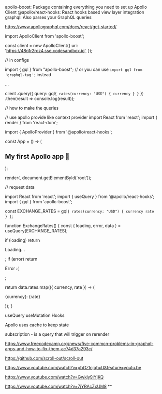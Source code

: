 apollo-boost: Package containing everything you need to set up Apollo Client
@apollo/react-hooks: React hooks based view layer integration
graphql: Also parses your GraphQL queries

https://www.apollographql.com/docs/react/get-started/

import ApolloClient from 'apollo-boost';

const client = new ApolloClient({
  uri: 'https://48p1r2roz4.sse.codesandbox.io',
});

// in configs


import { gql } from "apollo-boost";
// or you can use `import gql from 'graphql-tag';` instead

...

client
  .query({
    query: gql`
      {
        rates(currency: "USD") {
          currency
        }
      }
    `
  })
  .then(result => console.log(result));

  // how to make the queries

// use apollo provide like context provider
  import React from 'react';
import { render } from 'react-dom';

import { ApolloProvider } from '@apollo/react-hooks';

const App = () => (
  <ApolloProvider client={client}>
    <div>
      <h2>My first Apollo app 🚀</h2>
    </div>
  </ApolloProvider>
);

render(<App />, document.getElementById('root'));

// request data

import React from 'react';
import { useQuery } from '@apollo/react-hooks';
import { gql } from 'apollo-boost';

const EXCHANGE_RATES = gql`
  {
    rates(currency: "USD") {
      currency
      rate
    }
  }
`;

function ExchangeRates() {
  const { loading, error, data } = useQuery(EXCHANGE_RATES);

  if (loading) return <p>Loading...</p>;
  if (error) return <p>Error :(</p>;

  return data.rates.map(({ currency, rate }) => (
    <div key={currency}>
      <p>
        {currency}: {rate}
      </p>
    </div>
  ));
}

useQuery 
useMutation Hooks

Apollo uses cache to keep state

subscription - is a query that will trigger on rerender

https://www.freecodecamp.org/news/five-common-problems-in-graphql-apps-and-how-to-fix-them-ac74d37a293c/

https://github.com/scroll-out/scroll-out

https://www.youtube.com/watch?v=pbGz1njqhxU&feature=youtu.be

https://www.youtube.com/watch?v=Gwkly9lYjKQ

https://www.youtube.com/watch?v=7jYRAcZxUM8 **